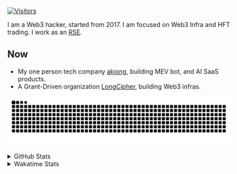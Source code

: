 <!-- markdownlint-disable MD041 MD010 MD033 -->
[![Visitors](https://api.visitorbadge.io/api/daily?path=Akagi201%2FAkagi201&label=Visitors%20Today&countColor=%2337d67a)](https://visitorbadge.io/status?path=Akagi201%2FAkagi201)

I am a Web3 hacker, started from 2017. I am focused on Web3 Infra and HFT trading.
I work as an [RSE](https://us-rse.org/about/what-is-an-rse/).

## Now

* My one person tech company [akjong](https://github.com/akjong), building MEV bot, and AI SaaS products.
* A Grant-Driven organization [LongCipher](https://github.com/longcipher), building Web3 infras.

[![github contribution grid snake animation](https://raw.githubusercontent.com/Akagi201/Akagi201/output/github-contribution-grid-snake.svg#gh-light-mode-only)](https://github.com/Akagi201)

<details>
<summary>GitHub Stats</summary>
  <a href="https://github.com/Akagi201"><img alt="Profile Detail" src="https://raw.githubusercontent.com/Akagi201/Akagi201/master/profile-summary-card-output/dracula/0-profile-details.svg" /></a>
  <a href="https://github.com/Akagi201"><img alt="Github Stats" src="https://raw.githubusercontent.com/Akagi201/Akagi201/master/profile-summary-card-output/dracula/3-stats.svg" /></a>
  <a href="https://github.com/Akagi201"><img alt="Lang By Commits" src="https://raw.githubusercontent.com/Akagi201/Akagi201/master/profile-summary-card-output/dracula/2-most-commit-language.svg" /></a>
</details>

<details>
<summary>Wakatime Stats</summary>
<br>

<!--START_SECTION:waka-->

```txt
From: 18 May 2025 - To: 25 May 2025

Total Time: 9 hrs 38 mins

Other        5 hrs           █████████████░░░░░░░░░░░░   51.94 %
Rust         1 hr 47 mins    ████▓░░░░░░░░░░░░░░░░░░░░   18.66 %
sh           1 hr 4 mins     ██▓░░░░░░░░░░░░░░░░░░░░░░   11.23 %
TypeScript   54 mins         ██▒░░░░░░░░░░░░░░░░░░░░░░   09.47 %
Markdown     14 mins         ▓░░░░░░░░░░░░░░░░░░░░░░░░   02.48 %
Python       8 mins          ▒░░░░░░░░░░░░░░░░░░░░░░░░   01.47 %
Vue          7 mins          ▒░░░░░░░░░░░░░░░░░░░░░░░░   01.21 %
JavaScript   6 mins          ▒░░░░░░░░░░░░░░░░░░░░░░░░   01.15 %
SSH Config   5 mins          ▒░░░░░░░░░░░░░░░░░░░░░░░░   00.95 %
TOML         5 mins          ▒░░░░░░░░░░░░░░░░░░░░░░░░   00.90 %
```

<!--END_SECTION:waka-->

</details>
